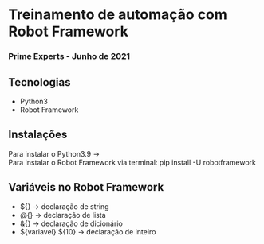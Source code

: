 # Treinamento de automação com Robot Framework
###  Prime Experts - Junho de 2021

## Tecnologias
* Python3
* Robot Framework

## Instalações
Para instalar o Python3.9 -> <br>
Para instalar o Robot Framework via terminal: pip install -U robotframework 


## Variáveis no Robot Framework
* ${} -> declaração de string
* @{} -> declaração de lista
* &{} -> declaração de dicionário
* ${variavel}   ${10} -> declaração de inteiro